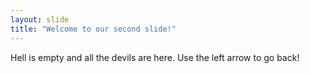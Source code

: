 ```yaml
---
layout: slide
title: "Welcome to our second slide!"
---
```

Hell is empty and all the devils are here.
Use the left arrow to go back!